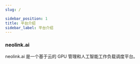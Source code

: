 ```yaml
---
slug: /

sidebar_position: 1
title: 平台介绍
sidebar_label: 平台介绍
---
```

### neolink.ai

neolink.ai 是一个基于云的 GPU 管理和人工智能工作负载调度平台。

